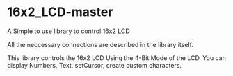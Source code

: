 # 16x2_LCD-master
A Simple to use library to control 16x2 LCD

All the neccessary connections are described in the library itself.

This library controls the 16x2 LCD Using the 4-Bit Mode of the LCD.
You can display Numbers, Text, setCursor, create custom characters.
